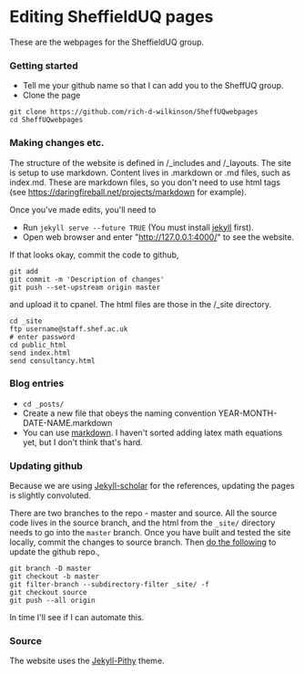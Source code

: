 # Editing SheffieldUQ pages

These are the webpages for the SheffieldUQ group.

### Getting started

* Tell me your github name so that I can add you to the SheffUQ group.
* Clone the page
```
git clone https://github.com/rich-d-wilkinson/SheffUQwebpages
cd SheffUQwebpages
```


### Making changes etc.

The structure of the website is defined in /\_includes and /\_layouts.
The site is setup to use markdown. Content lives in .markdown or .md files, such as index.md. These are markdown files, so you don't need to use html tags (see https://daringfireball.net/projects/markdown for example).

Once you've made edits, you'll need to

* Run `jekyll serve --future TRUE` (You must install [jekyll](http://jekyllrb.com/) first).
* Open web browser and enter "http://127.0.0.1:4000/" to see the website.

If that looks okay, commit the code to github,

```
git add
git commit -m 'Description of changes'
git push --set-upstream origin master
```

 and upload it to cpanel.
The html files are those in the  /\_site directory.

```
cd _site
ftp username@staff.shef.ac.uk
# enter password
cd public_html
send index.html
send consultancy.html
```


### Blog entries
* `cd _posts/`
* Create a new file that obeys the naming convention YEAR-MONTH-DATE-NAME.markdown
* You can use [markdown](https://github.com/adam-p/markdown-here/wiki/Markdown-Cheatsheet). I haven't sorted adding latex math equations yet, but I don't think that's hard.



### Updating github

Because we are using [Jekyll-scholar](https://github.com/inukshuk/jekyll-scholar) for the references, updating the pages is slightly convoluted.

There are two branches to the repo - master and source. All the source code lives in the source branch, and the html from the `_site/` directory needs to go into the `master` branch. Once you have built and tested the site locally,
commit the changes to source branch. Then
[do the following](https://github.com/randymorris/randymorris.github.com/blob/source/README.md) to update the github repo.,

```
git branch -D master
git checkout -b master
git filter-branch --subdirectory-filter _site/ -f
git checkout source
git push --all origin
```

In time I'll see if I can automate this.


### Source
The website uses the [Jekyll-Pithy](https://github.com/smallmuou/Jekyll-Pithy) theme.
